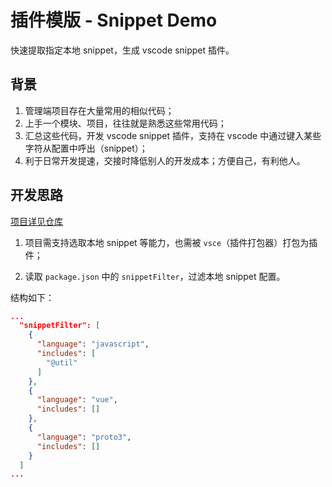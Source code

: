 # 插件模版 - Snippet Demo

快速提取指定本地 snippet，生成 vscode snippet 插件。

## 背景

1. 管理端项目存在大量常用的相似代码；
2. 上手一个模块、项目，往往就是熟悉这些常用代码；
3. 汇总这些代码，开发 vscode snippet 插件，支持在 vscode 中通过键入某些字符从配置中呼出（snippet）；
4. 利于日常开发提速，交接时降低别人的开发成本；方便自己，有利他人。

## 开发思路

[项目详见仓库](https://github.com/engvuchen/snippet-demo)

1. 项目需支持选取本地 snippet 等能力，也需被 `vsce`（插件打包器）打包为插件；

2. 读取 `package.json` 中的 `snippetFilter`，过滤本地 snippet 配置。

结构如下：

```json
...
  "snippetFilter": [
    {
      "language": "javascript",
      "includes": [
        "@util"
      ]
    },
    {
      "language": "vue",
      "includes": []
    },
    {
      "language": "proto3",
      "includes": []
    }
  ]
...
```